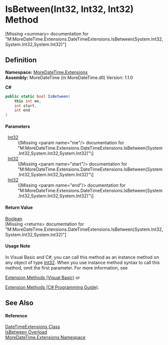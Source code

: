# IsBetween(Int32, Int32, Int32) Method


\[Missing &lt;summary&gt; documentation for "M:MoreDateTime.Extensions.DateTimeExtensions.IsBetween(System.Int32,System.Int32,System.Int32)"\]



## Definition
**Namespace:** <a href="N_MoreDateTime_Extensions.md">MoreDateTime.Extensions</a>  
**Assembly:** MoreDateTime (in MoreDateTime.dll) Version: 1.1.0

**C#**
``` C#
public static bool IsBetween(
	this int me,
	int start,
	int end
)
```



#### Parameters
<dl><dt>  <a href="https://learn.microsoft.com/dotnet/api/system.int32" target="_blank" rel="noopener noreferrer">Int32</a></dt><dd>\[Missing &lt;param name="me"/&gt; documentation for "M:MoreDateTime.Extensions.DateTimeExtensions.IsBetween(System.Int32,System.Int32,System.Int32)"\]</dd><dt>  <a href="https://learn.microsoft.com/dotnet/api/system.int32" target="_blank" rel="noopener noreferrer">Int32</a></dt><dd>\[Missing &lt;param name="start"/&gt; documentation for "M:MoreDateTime.Extensions.DateTimeExtensions.IsBetween(System.Int32,System.Int32,System.Int32)"\]</dd><dt>  <a href="https://learn.microsoft.com/dotnet/api/system.int32" target="_blank" rel="noopener noreferrer">Int32</a></dt><dd>\[Missing &lt;param name="end"/&gt; documentation for "M:MoreDateTime.Extensions.DateTimeExtensions.IsBetween(System.Int32,System.Int32,System.Int32)"\]</dd></dl>

#### Return Value
<a href="https://learn.microsoft.com/dotnet/api/system.boolean" target="_blank" rel="noopener noreferrer">Boolean</a>  
\[Missing &lt;returns&gt; documentation for "M:MoreDateTime.Extensions.DateTimeExtensions.IsBetween(System.Int32,System.Int32,System.Int32)"\]

#### Usage Note
In Visual Basic and C#, you can call this method as an instance method on any object of type <a href="https://learn.microsoft.com/dotnet/api/system.int32" target="_blank" rel="noopener noreferrer">Int32</a>. When you use instance method syntax to call this method, omit the first parameter. For more information, see <a href="https://docs.microsoft.com/dotnet/visual-basic/programming-guide/language-features/procedures/extension-methods" target="_blank" rel="noopener noreferrer">

Extension Methods (Visual Basic)</a> or <a href="https://docs.microsoft.com/dotnet/csharp/programming-guide/classes-and-structs/extension-methods" target="_blank" rel="noopener noreferrer">

Extension Methods (C# Programming Guide)</a>.

## See Also


#### Reference
<a href="T_MoreDateTime_Extensions_DateTimeExtensions.md">DateTimeExtensions Class</a>  
<a href="Overload_MoreDateTime_Extensions_DateTimeExtensions_IsBetween.md">IsBetween Overload</a>  
<a href="N_MoreDateTime_Extensions.md">MoreDateTime.Extensions Namespace</a>  
